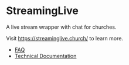 # StreamingLive
A live stream wrapper with chat for churches.

Visit <a href="https://streaminglive.church/">https://streaminglive.church/</a> to learn more.

* [FAQ](https://github.com/LiveChurchSolutions/StreamingLive/wiki/FAQ)
* [Technical Documentation](https://github.com/LiveChurchSolutions/StreamingLive/wiki/FAQ)

